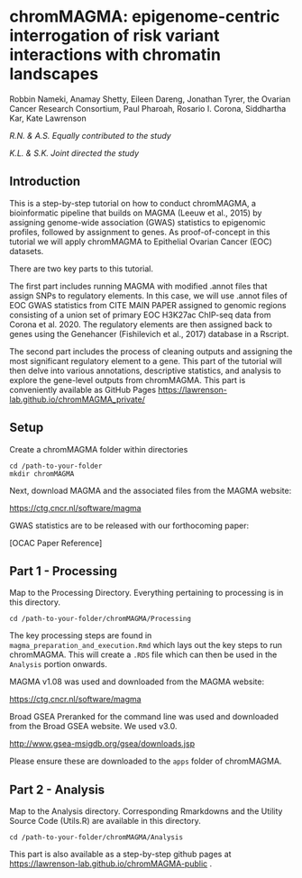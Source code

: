 # chromMAGMA: epigenome-centric interrogation of risk variant interactions with chromatin landscapes

Robbin Nameki, Anamay Shetty, Eileen Dareng, Jonathan Tyrer, the Ovarian Cancer Research Consortium, Paul Pharoah, Rosario I. Corona, Siddhartha Kar, Kate Lawrenson

*R.N. & A.S. Equally contributed to the study*

*K.L. & S.K. Joint directed the study*

## Introduction
This is a step-by-step tutorial on how to conduct chromMAGMA, a bioinformatic pipeline that builds on MAGMA (Leeuw et al., 2015) by assigning genome-wide association (GWAS) statistics to epigenomic profiles, followed by assignment to genes. As proof-of-concept in this tutorial we will apply chromMAGMA to Epithelial Ovarian Cancer (EOC) datasets. 

There are two key parts to this tutorial. 

The first part includes running MAGMA with modified .annot files that assign SNPs to regulatory elements. In this case, we will use .annot files of EOC GWAS statistics from CITE MAIN PAPER assigned to genomic regions consisting of a union set of primary EOC  H3K27ac ChIP-seq data from Corona et al. 2020. The regulatory elements are then assigned back to genes using the Genehancer (Fishilevich et al., 2017) database in a Rscript. 

The second part includes the process of cleaning outputs and assigning the most significant regulatory element to a gene. This part of the tutorial will then delve into various annotations, descriptive statistics, and analysis to explore the gene-level outputs from chromMAGMA. This part is conveniently available as GitHub Pages https://lawrenson-lab.github.io/chromMAGMA_private/

## Setup
Create a chromMAGMA folder within directories 
```
cd /path-to-your-folder
mkdir chromMAGMA
```
Next, download MAGMA and the associated files from the MAGMA website:

https://ctg.cncr.nl/software/magma

GWAS statistics are to be released with our forthocoming paper:

[OCAC Paper Reference]

## Part 1 - Processing
Map to the Processing Directory. Everything pertaining to processing is in this directory.
```
cd /path-to-your-folder/chromMAGMA/Processing
```

The key processing steps are found in `magma_preparation_and_execution.Rmd` which lays out the key steps to run chromMAGMA. This will create a `.RDS` file which can then be used in the `Analysis` portion onwards. 

MAGMA v1.08 was used and downloaded from the MAGMA website:

https://ctg.cncr.nl/software/magma

Broad GSEA Preranked for the command line was used and downloaded from the Broad GSEA website. We used v3.0.

http://www.gsea-msigdb.org/gsea/downloads.jsp

Please ensure these are downloaded to the `apps` folder of chromMAGMA.

## Part 2 - Analysis 
Map to the Analysis directory. Corresponding Rmarkdowns and the Utility Source Code (Utils.R) are available in this directory.
```
cd /path-to-your-folder/chromMAGMA/Analysis
```
This part is also available as a step-by-step github pages at https://lawrenson-lab.github.io/chromMAGMA-public
.



